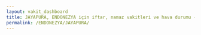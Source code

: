 ```yaml
---
layout: vakit_dashboard
title: JAYAPURA, ENDONEZYA için iftar, namaz vakitleri ve hava durumu - ilçe/eyalet seç
permalink: /ENDONEZYA/JAYAPURA/
---
```


<script type="text/javascript">
  var GLOBAL_COUNTRY = 'ENDONEZYA';
  var GLOBAL_CITY = 'JAYAPURA';
  var GLOBAL_STATE = '';
  var lat = 72;
  var lon = 21;
</script>
